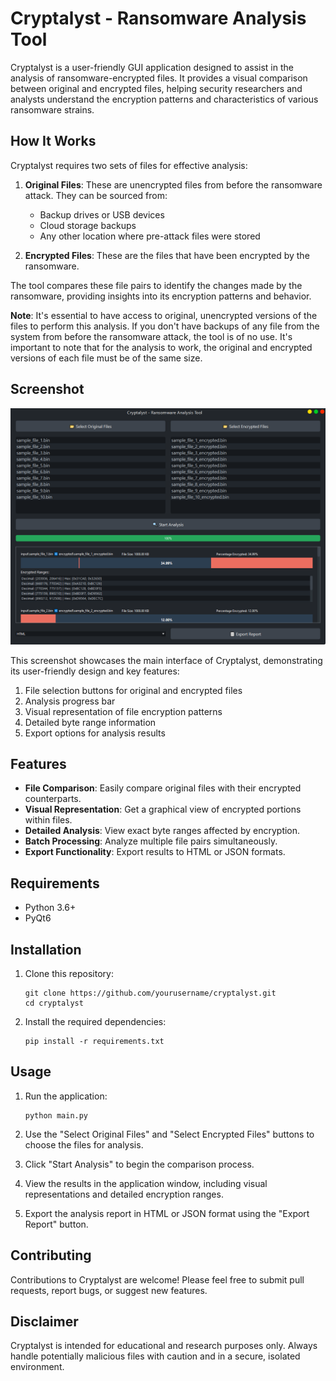 # Cryptalyst - Ransomware Analysis Tool

Cryptalyst is a user-friendly GUI application designed to assist in the analysis of ransomware-encrypted files. It provides a visual comparison between original and encrypted files, helping security researchers and analysts understand the encryption patterns and characteristics of various ransomware strains.


## How It Works

Cryptalyst requires two sets of files for effective analysis:

1. **Original Files**: These are unencrypted files from before the ransomware attack. They can be sourced from:
   - Backup drives or USB devices
   - Cloud storage backups
   - Any other location where pre-attack files were stored

2. **Encrypted Files**: These are the files that have been encrypted by the ransomware.

The tool compares these file pairs to identify the changes made by the ransomware, providing insights into its encryption patterns and behavior.

**Note**: It's essential to have access to original, unencrypted versions of the files to perform this analysis.
 If you don't have backups of any file from the system from before the ransomware attack, the tool is of no use. It's important to note that for the analysis to work, the original and encrypted versions of each file must be of the same size.


## Screenshot

![Cryptalyst Screenshot](screenshot.png)

This screenshot showcases the main interface of Cryptalyst, demonstrating its user-friendly design and key features:

1. File selection buttons for original and encrypted files
2. Analysis progress bar
3. Visual representation of file encryption patterns
4. Detailed byte range information
5. Export options for analysis results





## Features

- **File Comparison**: Easily compare original files with their encrypted counterparts.
- **Visual Representation**: Get a graphical view of encrypted portions within files.
- **Detailed Analysis**: View exact byte ranges affected by encryption.
- **Batch Processing**: Analyze multiple file pairs simultaneously.
- **Export Functionality**: Export results to HTML or JSON formats.

## Requirements

- Python 3.6+
- PyQt6

## Installation

1. Clone this repository:
   ```
   git clone https://github.com/yourusername/cryptalyst.git
   cd cryptalyst
   ```

2. Install the required dependencies:
   ```
   pip install -r requirements.txt
   ```

## Usage

1. Run the application:
   ```
   python main.py
   ```

2. Use the "Select Original Files" and "Select Encrypted Files" buttons to choose the files for analysis.

3. Click "Start Analysis" to begin the comparison process.

4. View the results in the application window, including visual representations and detailed encryption ranges.

5. Export the analysis report in HTML or JSON format using the "Export Report" button.

## Contributing

Contributions to Cryptalyst are welcome! Please feel free to submit pull requests, report bugs, or suggest new features.

## Disclaimer

Cryptalyst is intended for educational and research purposes only. Always handle potentially malicious files with caution and in a secure, isolated environment.